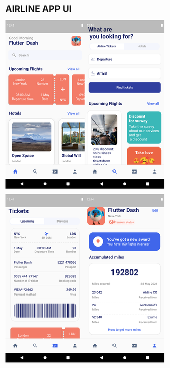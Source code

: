 # AIRLINE APP UI


<img width="250" src="https://github.com/Senures/ui_airline_app/blob/main/air-ss/Screenshot_1646837172.png"><img width="250" src="https://github.com/Senures/ui_airline_app/blob/main/air-ss/search_page.png">

<img width="250" src="https://github.com/Senures/ui_airline_app/blob/main/air-ss/tickets_page.png"><img width="250" src="https://github.com/Senures/ui_airline_app/blob/main/air-ss/profile_page.png">



